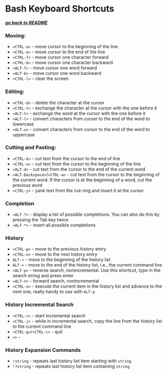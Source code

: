 # Bash Keyboard Shortcuts

[***go back to README***](/README.md)  

### Moving:
- `<CTRL-a>` - move cursor to the beginning of the line
- `<CTRL-e>` - move cursor to the end of the line
- `<CTRL-f>` - move cursor one character forward
- `<CTRL-b>` - move cursor one character backward
- `<ALT-f>` - move cursor one word forward
- `<ALT-b>` - move cursor one word backward
- `<CTRL-l>` - clear the screen

### Editing:
- `<CTRL-d>` - delete the character at the cursor
- `<CTRL-t>` - exchange the character at the cursor with the one before it
- `<ALT-t>` - exchange the word at the cursor with the one before it
- `<ALT-l>` - convert characters from cursor to the end of the word to
   lowercase
- `<ALT-u>` - convert characters from cursor to the end of the word to
   uppercase

### Cutting and Pasting:

- `<CTRL-k>` - cut text from the cursor to the end of line
- `<CTRL-u>` - cut text from the cursor to the beginning of the line
- `<ALT-d>` - cut text from the cursor to the end of the current word
- `<ALT-Backspace>`/`<CTRL-w>` - cut text from the cursor to the beginning of
   the current word. If the cursor is at the beginning of a word, cut the
   previous word
- `<CTRL-y>` - yank text from the cut-ring and insert it at the cursor
   
### Completion 

- `<ALT-?>` - display a list of possible completions. You can
   also do this by pressing the Tab key twice
- `<ALT-*>` - insert all possible completions

### History

- `<CTRL-p>` - move to the previous history entry
- `<CTRL-n>` - move to the next history entry
- `ALT-<` - move to the beginning of the history list
- `ALT->` - move to the end of the history list, i.e., the current command line
- `<ALT-p>` - reverse search, nonincremental. Use this shortcut, type in the
  search string and press enter
- `<ALT-n>` - forward search, nonincremental
- `<CTRL-o>` - execute the current item in the history list and advance to the
  next one, really handy to use with `ALT-p`

### History Incremental Search

- `<CTRL-r>` - start incremental search
- `<CTRL-j>` - while in incremental search, copy the line from the history list
  to the current command line
- `<CTRL-g>`/`<CTRL-c>` - quit
- `<>` - 

### History Expansion Commands

- `!string` - repeats last history list item starting with `string`
- `!?string` - repeats last history list item containing `string`
